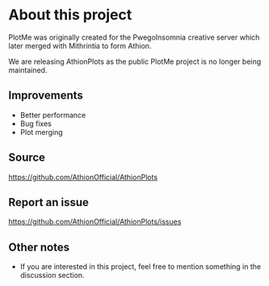 # About this project

PlotMe was originally created for the PwegoInsomnia creative server which later merged with Mithrintia to form Athion.

We are releasing AthionPlots as the public PlotMe project is no longer being maintained.

## Improvements

  - Better performance
  - Bug fixes
  - Plot merging

## Source

https://github.com/AthionOfficial/AthionPlots

## Report an issue

https://github.com/AthionOfficial/AthionPlots/issues

## Other notes

- If you are interested in this project, feel free to mention something in the discussion section.
